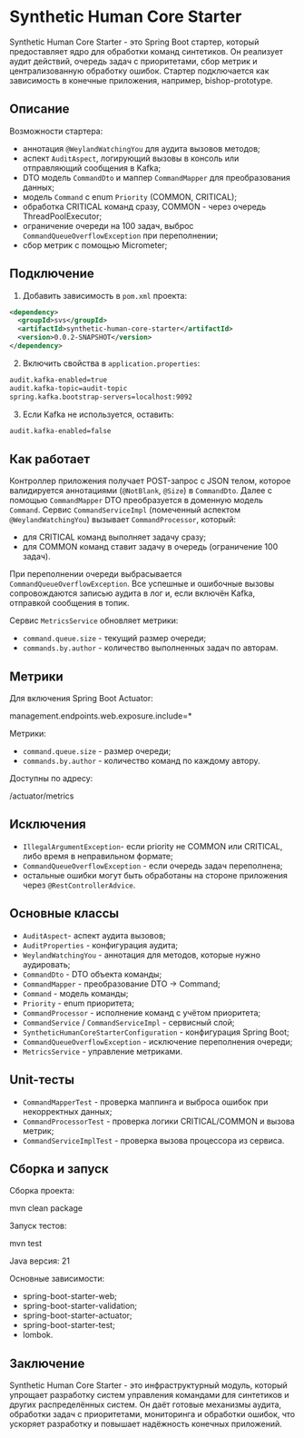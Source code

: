 
# Synthetic Human Core Starter

Synthetic Human Core Starter - это Spring Boot стартер, который предоставляет ядро для обработки команд синтетиков. Он реализует аудит действий, очередь задач с приоритетами, сбор метрик и централизованную обработку ошибок. Стартер подключается как зависимость в конечные приложения, например, bishop-prototype.

## Описание

Возможности стартера:

- аннотация `@WeylandWatchingYou` для аудита вызовов методов;
- аспект `AuditAspect`, логирующий вызовы в консоль или отправляющий сообщения в Kafka;
- DTO модель `CommandDto` и маппер `CommandMapper` для преобразования данных;
- модель `Command` с enum `Priority` (COMMON, CRITICAL);
- обработка CRITICAL команд сразу, COMMON - через очередь ThreadPoolExecutor;
- ограничение очереди на 100 задач, выброс `CommandQueueOverflowException` при переполнении;
- сбор метрик с помощью Micrometer;

## Подключение

1. Добавить зависимость в `pom.xml` проекта:

```xml
<dependency>
  <groupId>svs</groupId>
  <artifactId>synthetic-human-core-starter</artifactId>
  <version>0.0.2-SNAPSHOT</version>
</dependency>
```

2. Включить свойства в `application.properties`:

```xml
audit.kafka-enabled=true
audit.kafka-topic=audit-topic
spring.kafka.bootstrap-servers=localhost:9092
```

3. Если Kafka не используется, оставить:
```xml
audit.kafka-enabled=false
```
## Как работает

Контроллер приложения получает POST-запрос с JSON телом, которое валидируется аннотациями (`@NotBlank`, `@Size`) в `CommandDto`. Далее с помощью `CommandMapper` DTO преобразуется в доменную модель `Command`. Сервис `CommandServiceImpl` (помеченный аспектом `@WeylandWatchingYou`) вызывает `CommandProcessor`, который:

- для CRITICAL команд выполняет задачу сразу;
- для COMMON команд ставит задачу в очередь (ограничение 100 задач).

При переполнении очереди выбрасывается `CommandQueueOverflowException`. Все успешные и ошибочные вызовы сопровождаются записью аудита в лог и, если включён Kafka, отправкой сообщения в топик.

Сервис `MetricsService` обновляет метрики:
- `command.queue.size` - текущий размер очереди;
- `commands.by.author` - количество выполненных задач по авторам.

## Метрики

Для включения Spring Boot Actuator:

management.endpoints.web.exposure.include=*

Метрики:
- `command.queue.size` - размер очереди;
- `commands.by.author` - количество команд по каждому автору.

Доступны по адресу:

/actuator/metrics

## Исключения

- `IllegalArgumentException`- если priority не COMMON или CRITICAL, либо время в неправильном формате;
- `CommandQueueOverflowException` - если очередь задач переполнена;
- остальные ошибки могут быть обработаны на стороне приложения через `@RestControllerAdvice`.

## Основные классы

- `AuditAspect`- аспект аудита вызовов;
- `AuditProperties` - конфигурация аудита;
- `WeylandWatchingYou` - аннотация для методов, которые нужно аудировать;
- `CommandDto` - DTO объекта команды;
- `CommandMapper` - преобразование DTO → Command;
- `Command` - модель команды;
- `Priority` - enum приоритета;
- `CommandProcessor` - исполнение команд с учётом приоритета;
- `CommandService` / `CommandServiceImpl` - сервисный слой;
- `SyntheticHumanCoreStarterConfiguration` - конфигурация Spring Boot;
- `CommandQueueOverflowException` - исключение переполнения очереди;
- `MetricsService` - управление метриками.

## Unit-тесты

- `CommandMapperTest` - проверка маппинга и выброса ошибок при некорректных данных;
- `CommandProcessorTest` - проверка логики CRITICAL/COMMON и вызова метрик;
- `CommandServiceImplTest` - проверка вызова процессора из сервиса.

## Сборка и запуск

Сборка проекта:

mvn clean package

Запуск тестов:

mvn test

Java версия:
21

Основные зависимости:
- spring-boot-starter-web;
- spring-boot-starter-validation;
- spring-boot-starter-actuator;
- spring-boot-starter-test;
- lombok.

## Заключение

Synthetic Human Core Starter - это инфраструктурный модуль, который упрощает разработку систем управления командами для синтетиков и других распределённых систем. Он даёт готовые механизмы аудита, обработки задач с приоритетами, мониторинга и обработки ошибок, что ускоряет разработку и повышает надёжность конечных приложений.
